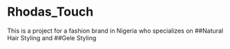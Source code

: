 # Rhodas_Touch
This is a project for a fashion brand in Nigeria who specializes on ##Natural Hair Styling and ##Gele Styling 
